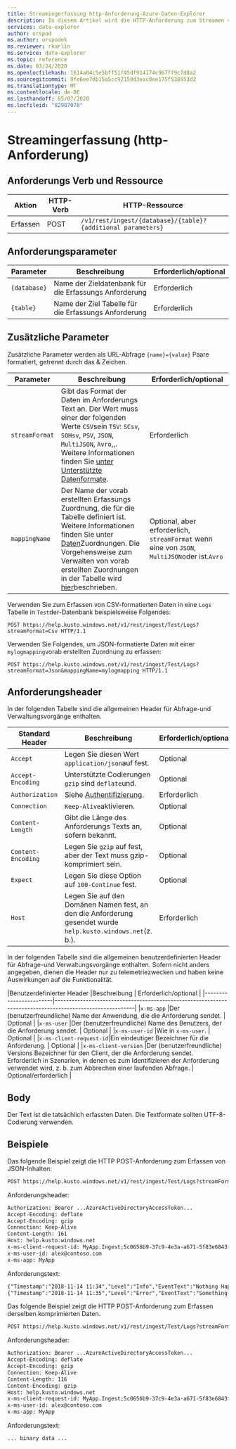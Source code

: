 ```yaml
---
title: Streamingerfassung http-Anforderung-Azure-Daten-Explorer
description: In diesem Artikel wird die HTTP-Anforderung zum Streamen von Daten in Azure Daten-Explorer beschrieben.
services: data-explorer
author: orspod
ms.author: orspodek
ms.reviewer: rkarlin
ms.service: data-explorer
ms.topic: reference
ms.date: 03/24/2020
ms.openlocfilehash: 1614a04c5e5bff51f45df914174c967ff9c7d8a2
ms.sourcegitcommit: 9fe6ee7db15a5cc92150d3eac0ee175f538953d2
ms.translationtype: MT
ms.contentlocale: de-DE
ms.lasthandoff: 05/07/2020
ms.locfileid: "82907078"
---
```

# <a name="streaming-ingestion-http-request"></a>Streamingerfassung (http-Anforderung)

## <a name="request-verb-and-resource"></a>Anforderungs Verb und Ressource

|Aktion    |HTTP-Verb|HTTP-Ressource                                               |
|----------|---------|------------------------------------------------------------|
|Erfassen    |POST     |`/v1/rest/ingest/{database}/{table}?{additional parameters}`|

## <a name="request-parameters"></a>Anforderungsparameter

| Parameter    | Beschreibung                                                                 | Erforderlich/optional |
|--------------|-----------------------------------------------------------------------------|-------------------|
| `{database}` |   Name der Zieldatenbank für die Erfassungs Anforderung                     |  Erforderlich         |
| `{table}`    |   Name der Ziel Tabelle für die Erfassungs Anforderung                        |  Erforderlich         |

## <a name="additional-parameters"></a>Zusätzliche Parameter

Zusätzliche Parameter werden als URL-Abfrage `{name}={value}` Paare formatiert, getrennt durch das & Zeichen.

| Parameter    | Beschreibung                                                                          | Erforderlich/optional   |
|--------------|--------------------------------------------------------------------------------------|---------------------|
|`streamFormat`| Gibt das Format der Daten im Anforderungs Text an. Der Wert muss einer der folgenden Werte `CSV`sein `TSV`: `SCsv`, `SOHsv`, `PSV`, `JSON`, `MultiJSON`, `Avro`,,. Weitere Informationen finden Sie [unter Unterstützte Datenformate](https://docs.microsoft.com/azure/data-explorer/ingestion-supported-formats).| Erforderlich |
|`mappingName` | Der Name der vorab erstellten Erfassungs Zuordnung, die für die Tabelle definiert ist. Weitere Informationen finden Sie unter [Daten](../../management/mappings.md)Zuordnungen. Die Vorgehensweise zum Verwalten von vorab erstellten Zuordnungen in der Tabelle wird [hier](../../management/create-ingestion-mapping-command.md)beschrieben.| Optional, aber erforderlich, `streamFormat` wenn eine von `JSON`, `MultiJSON`oder ist.`Avro`|  |
              
Verwenden Sie zum Erfassen von CSV-formatierten Daten in eine `Logs` Tabelle in `Test`der-Datenbank beispielsweise Folgendes:

```
POST https://help.kusto.windows.net/v1/rest/ingest/Test/Logs?streamFormat=Csv HTTP/1.1
```

Verwenden Sie Folgendes, um JSON-formatierte Daten mit einer `mylogmapping`vorab erstellten Zuordnung zu erfassen:

```
POST https://help.kusto.windows.net/v1/rest/ingest/Test/Logs?streamFormat=Json&mappingName=mylogmapping HTTP/1.1
```

## <a name="request-headers"></a>Anforderungsheader

In der folgenden Tabelle sind die allgemeinen Header für Abfrage-und Verwaltungsvorgänge enthalten.

|Standard Header   | Beschreibung                                                                               | Erforderlich/optional | 
|------------------|-------------------------------------------------------------------------------------------|-------------------|
|`Accept`          | Legen Sie diesen Wert `application/json`auf fest.                                                     | Optional          |
|`Accept-Encoding` | Unterstützte Codierungen `gzip` sind `deflate`und.                                             | Optional          | 
|`Authorization`   | Siehe [Authentifizierung](./authentication.md).                                                | Erforderlich          |
|`Connection`      | `Keep-Alive`aktivieren.                                                                      | Optional          |
|`Content-Length`  | Gibt die Länge des Anforderungs Texts an, sofern bekannt.                                              | Optional          |
|`Content-Encoding`| Legen Sie `gzip` auf fest, aber der Text muss gzip-komprimiert sein.                                        | Optional          |
|`Expect`          | Legen Sie diese Option auf `100-Continue` fest.                                                                    | Optional          |
|`Host`            | Legen Sie auf den Domänen Namen fest, an den die Anforderung gesendet wurde `help.kusto.windows.net`(z. b.). | Erforderlich          |

In der folgenden Tabelle sind die allgemeinen benutzerdefinierten Header für Abfrage-und Verwaltungsvorgänge enthalten. Sofern nicht anders angegeben, dienen die Header nur zu telemetriezwecken und haben keine Auswirkungen auf die Funktionalität.

|Benutzerdefinierter Header           |Beschreibung                                                                           | Erforderlich/optional |
|------------------------|----------------------------------------------------------------------------------------------------------|
|`x-ms-app`              |Der (benutzerfreundliche) Name der Anwendung, die die Anforderung sendet.                            | Optional          |
|`x-ms-user`             |Der (benutzerfreundliche) Name des Benutzers, der die Anforderung sendet.                                   | Optional          |
|`x-ms-user-id`          |Wie in `x-ms-user`.                                                                  | Optional          |
|`x-ms-client-request-id`|Ein eindeutiger Bezeichner für die Anforderung.                                                  | Optional          |
|`x-ms-client-version`   |Der (benutzerfreundliche) Versions Bezeichner für den Client, der die Anforderung sendet. Erforderlich in Szenarien, in denen es zum Identifizieren der Anforderung verwendet wird, z. b. zum Abbrechen einer laufenden Abfrage.                                                        | Optional/erforderlich  |

## <a name="body"></a>Body

Der Text ist die tatsächlich erfassten Daten. Die Textformate sollten UTF-8-Codierung verwenden.

## <a name="examples"></a>Beispiele

Das folgende Beispiel zeigt die HTTP POST-Anforderung zum Erfassen von JSON-Inhalten:

```txt
POST https://help.kusto.windows.net/v1/rest/ingest/Test/Logs?streamFormat=Json&mappingName=mylogmapping HTTP/1.1
```

Anforderungsheader:

```txt
Authorization: Bearer ...AzureActiveDirectoryAccessToken...
Accept-Encoding: deflate
Accept-Encoding: gzip
Connection: Keep-Alive
Content-Length: 161
Host: help.kusto.windows.net
x-ms-client-request-id: MyApp.Ingest;5c0656b9-37c9-4e3a-a671-5f83e6843fce
x-ms-user-id: alex@contoso.com
x-ms-app: MyApp
```

Anforderungstext:

```txt
{"Timestamp":"2018-11-14 11:34","Level":"Info","EventText":"Nothing Happened"}
{"Timestamp":"2018-11-14 11:35","Level":"Error","EventText":"Something Happened"}
```

Das folgende Beispiel zeigt die HTTP POST-Anforderung zum Erfassen derselben komprimierten Daten.

```txt
POST https://help.kusto.windows.net/v1/rest/ingest/Test/Logs?streamFormat=Json&mappingName=mylogmapping HTTP/1.1
```

Anforderungsheader:

```txt
Authorization: Bearer ...AzureActiveDirectoryAccessToken...
Accept-Encoding: deflate
Accept-Encoding: gzip
Connection: Keep-Alive
Content-Length: 116
Content-Encoding: gzip
Host: help.kusto.windows.net
x-ms-client-request-id: MyApp.Ingest;5c0656b9-37c9-4e3a-a671-5f83e6843fce
x-ms-user-id: alex@contoso.com
x-ms-app: MyApp
```

Anforderungstext:

```
... binary data ...
```
